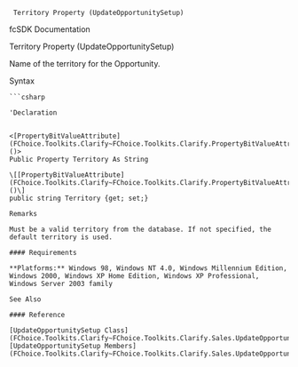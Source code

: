 ﻿     Territory Property (UpdateOpportunitySetup)                                                   

fcSDK Documentation

Territory Property (UpdateOpportunitySetup)

Name of the territory for the Opportunity.

Syntax

```vbnet
```csharp

'Declaration
 

<[PropertyBitValueAttribute](FChoice.Toolkits.Clarify~FChoice.Toolkits.Clarify.PropertyBitValueAttribute.md)()>
Public Property Territory As String

\[[PropertyBitValueAttribute](FChoice.Toolkits.Clarify~FChoice.Toolkits.Clarify.PropertyBitValueAttribute.md)()\]
public string Territory {get; set;}

Remarks

Must be a valid territory from the database. If not specified, the default territory is used.

#### Requirements

**Platforms:** Windows 98, Windows NT 4.0, Windows Millennium Edition, Windows 2000, Windows XP Home Edition, Windows XP Professional, Windows Server 2003 family

See Also

#### Reference

[UpdateOpportunitySetup Class](FChoice.Toolkits.Clarify~FChoice.Toolkits.Clarify.Sales.UpdateOpportunitySetup.md)  
[UpdateOpportunitySetup Members](FChoice.Toolkits.Clarify~FChoice.Toolkits.Clarify.Sales.UpdateOpportunitySetup_members.md)